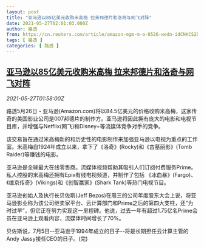 ```yaml
---
layout: post
title: "亚马逊以85亿美元收购米高梅 拉来邦德片和洛奇与网飞对阵"
date: 2021-05-27T02:01:03.000Z
author: 路透
from: https://cn.reuters.com/article/amazon-mgm-m-a-0526-wedn-idCNKCS2D805T
tags: [ 路透 ]
categories: [ 路透 ]
---
```

<!--1622080863000-->
[亚马逊以85亿美元收购米高梅 拉来邦德片和洛奇与网飞对阵](https://cn.reuters.com/article/amazon-mgm-m-a-0526-wedn-idCNKCS2D805T)
------

<div>
<div><i>2021-05-27T01:58:00Z</i></div><p>路透5月26日 - 亚马逊(Amazon.com)将以84.5亿美元的价格收购米高梅，这家传奇的美国影业公司是007邦德片的制作方。亚马逊将因此拥有庞大的电影和电视节目库，并增强与Netflix(网飞)和Disney+等流媒体竞争对手的竞争。</p><p>该交易旨在通过米高梅新的和历史性的电影制作来加强亚马逊以电视为重点的工作室。米高梅自1924年成立以来，拿下了《洛奇》(Rocky)和《古墓丽影》(Tomb Raider)等赚钱的电影。</p><p>亚马逊是全球最大在线零售商。流媒体视频帮助其吸引人们订阅付费服务Prime。私人控股的米高梅还拥有Epix有线电视频道，并制作了包括 《冰血暴》(Fargo)、《维京传奇》(Vikings)和《创智赢家》(Shark Tank)等热门电视节目。</p><p>亚马逊创始人及执行长贝佐斯(Jeff Bezos)在周三的公司年度股东大会上说，将亚马逊影业称为该公司继卖家平台、云计算部门和Prime之后的第四大支柱，还“为时过早”，但它正在努力实现这一里程碑。他说，过去一年有超过1.75亿名Prime会员在亚马逊上观看内容，流媒体时间增长了70%。</p><p>贝佐斯说，7月5日--亚马逊于1994年成立的日子--将是长期担任云计算主管的Andy Jassy接任CEO的日子。(完)</p>
</div>
